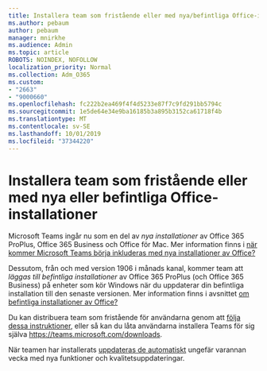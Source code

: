 ```yaml
---
title: Installera team som fristående eller med nya/befintliga Office-installationer
ms.author: pebaum
author: pebaum
manager: mnirkhe
ms.audience: Admin
ms.topic: article
ROBOTS: NOINDEX, NOFOLLOW
localization_priority: Normal
ms.collection: Adm_O365
ms.custom:
- "2663"
- "9000660"
ms.openlocfilehash: fc222b2ea469f4f4d5233e87f7c9fd291bb5794c
ms.sourcegitcommit: 1e5de64e34e9ba16185b3a895b3152ca61718f4b
ms.translationtype: MT
ms.contentlocale: sv-SE
ms.lasthandoff: 10/01/2019
ms.locfileid: "37344220"
---
```

# <a name="installing-teams-as-standalone-or-with-new-or-existing-office-installations"></a>Installera team som fristående eller med nya eller befintliga Office-installationer

Microsoft Teams ingår nu som en del av *nya installationer* av Office 365 ProPlus, Office 365 Business och Office för Mac. Mer information finns i [när kommer Microsoft Teams börja inkluderas med nya installationer av Office?](https://docs.microsoft.com/deployoffice/teams-install#when-will-microsoft-teams-start-being-included-with-new-installations-of-office-365-proplus)

Dessutom, från och med version 1906 i månads kanal, kommer team att *läggas till befintliga installationer* av Office 365 ProPlus (och Office 365 Business) på enheter som kör Windows när du uppdaterar din befintliga installation till den senaste versionen. Mer information finns i avsnittet [om befintliga installationer av Office?](https://docs.microsoft.com/deployoffice/teams-install#what-about-existing-installations-of-office-365-proplus)

Du kan distribuera team som fristående för användarna genom att [följa dessa instruktioner](https://docs.microsoft.com/MicrosoftTeams/msi-deployment), eller så kan du låta användarna installera Teams för sig själva https://teams.microsoft.com/downloads.

När teamen har installerats [uppdateras de automatiskt](https://docs.microsoft.com/deployoffice/teams-install#feature-and-quality-updates-for-microsoft-teams) ungefär varannan vecka med nya funktioner och kvalitetsuppdateringar. 


